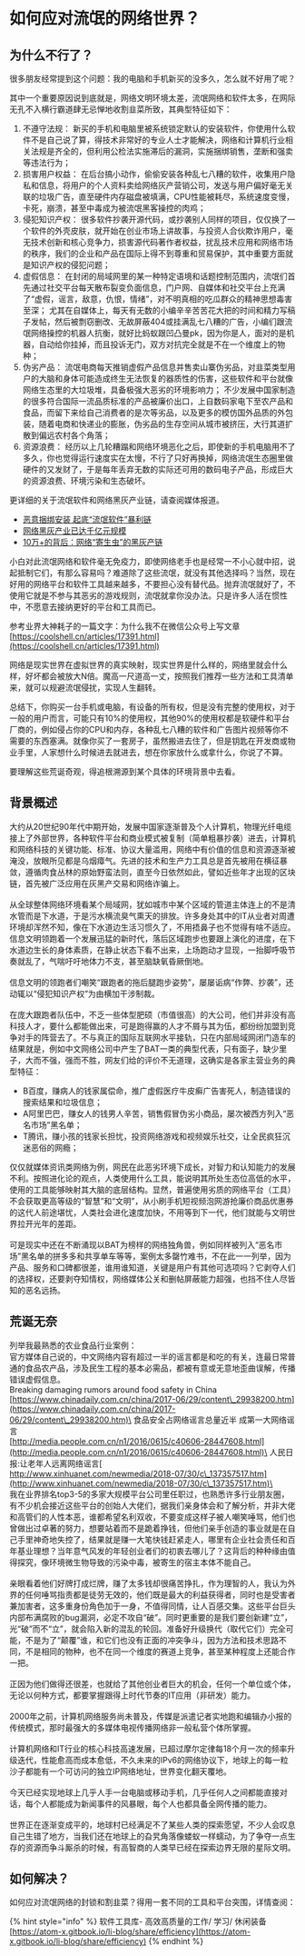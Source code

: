 # 如何应对流氓的网络世界？

## 为什么不行了？

很多朋友经常提到这个问题：我的电脑和手机新买的没多久，怎么就不好用了呢？

其中一个重要原因说到底就是，网络文明环境太差，流氓网络和软件太多，在网际无孔不入横行霸道肆无忌惮地收割韭菜所致，其典型特征如下：

1. 不遵守法规： 新买的手机和电脑里被系统锁定默认的安装软件，你使用什么软件不是自己说了算，得技术非常好的专业人士才能解决，网络和计算机行业相关法规是齐全的，但利用公检法实施滞后的漏洞，实施捆绑销售，垄断和强卖等违法行为；
2. 损害用户权益： 在后台搞小动作，偷偷安装各种乱七八糟的软件，收集用户隐私和信息，将用户的个人资料卖给网络灰产营销公司，发送与用户偏好毫无关联的垃圾广告，直至硬件内存磁盘被填满，CPU性能被耗尽，系统速度变慢，卡死，崩溃，甚至中毒成为被流氓黑客操控的肉鸡；
3. 侵犯知识产权： 很多软件抄袭开源代码，或抄袭别人同样的项目，仅仅换了一个软件的外壳皮肤，就开始在创业市场上讲故事，与投资人合伙欺诈用户，毫无技术创新和核心竞争力，损害源代码著作者权益，扰乱技术应用和网络市场的秩序，我们的企业和产品在国际上得不到尊重和贸易保护，其中重要方面就是知识产权的侵犯问题；
4. 虚假信息： 在封闭的局域网里的某一种特定语境和话题控制范围内，流氓们首先通过社交平台每天散布裂变负面信息，门户网、自媒体和社交平台上充满了“虚假，谣言，敌意，仇恨，情绪”，对不明真相的吃瓜群众的精神思想毒害至深； 尤其在自媒体上，每天有无数的小编辛辛苦苦花大把的时间和精力写稿子发帖，然后被剽窃删改、无故屏蔽404或挂满乱七八糟的广告，小编们跟流氓网络操控的机器人抗衡，就好比蚂蚁跟凹凸曼pk，因为你是人，面对的是机器，自动给你挂掉，而且投诉无门，双方对抗完全就是不在一个维度上的物种；
5. 伪劣产品： 流氓电商每天推销虚假产品信息并售卖山寨伪劣品，对韭菜类型用户的大脑和身体可能造成终生无法恢复的器质性的伤害，这些软件和平台就像网络生态里的大垃圾堆，具备极强大恶劣的环境影响力； 不少发展中国家制造的很多符合国际一流品质标准的产品被廉价出口，上自数码家电下至农产品和食品，而留下来给自己消费者的是次等劣品，以及更多的模仿国外品质的外包装，随着电商和快递业的膨胀，伪劣品的生存空间从城市被挤压，大行其道扩散到偏远农村各个角落；
6. 资源浪费： 经历以上几轮糟蹋和网络环境恶化之后，即使新的手机电脑用不了多久，你也觉得运行速度实在太慢，不行了只好再换掉，网络流氓生态圈里做硬件的又发财了，于是每年丢弃无数的实际还可用的数码电子产品，形成巨大的资源浪费、环境污染和生态破坏。

更详细的关于流氓软件和网络黑灰产业链，请查阅媒体报道。

* [恶意捆绑安装 起底“流氓软件”暴利链 ](http://www.bjnews.com.cn/inside/2015/08/24/375346.html)
* [网络黑灰产业已达千亿元规模](http://www.xinhuanet.com/legal/2018-08/23/c\_1123311753.htm)
* [10万+的背后：网络“寄生虫”的黑灰产链](https://www.chinacourt.org/article/detail/2019/12/id/4751508.shtml)

小白对此流氓网络和软件毫无免疫力，即使网络老手也是经常一不小心就中招，说起抵制它们，有那么容易吗？难道除了这些流氓，就没有其他选择吗？当然，现在好用的网络平台和软件工具越来越多，不要担心没有替代品。抛弃流氓就好了，不使用它就是不参与其恶劣的游戏规则，流氓就拿你没办法。只是许多人活在惯性中，不愿意去接纳更好的平台和工具而已。

参考业界大神耗子的一篇文字：为什么我不在微信公众号上写文章 [https://coolshell.cn/articles/17391.html](https://coolshell.cn/articles/17391.html)

网络是现实世界在虚拟世界的真实映射，现实世界是什么样的，网络里就会什么样，好坏都会被放大N倍。魔高一尺道高一丈，按照我们推荐一些方法和工具清单来，就可以规避流氓侵扰，实现人生翻转。

总结下，你购买一台手机或电脑，有设备的所有权，但是没有完整的使用权，对于一般的用户而言，可能只有10%的使用权，其他90%的使用权都是软硬件和平台厂商的，例如侵占你的CPU和内存，各种乱七八糟的软件和广告图片视频等你不需要的东西塞满。就像你买了一套房子，虽然搬进去住了，但是钥匙在开发商或物业手里，人家想什么时候进去就进去，想在你家放什么或拿什么，你说了不算。

要理解这些荒诞奇观，得追根溯源到某个具体的环境背景中去看。

## 背景概述

大约从20世纪90年代中期开始，发展中国家逐渐普及个人计算机，物理光纤电缆接上了外部世界，各种软件平台和商业模式被复制（简单粗暴抄袭）进去，计算机和网络科技的关键功能、标准、协议大量滥用，网络中有价值的信息和资源逐渐被淹没，放眼所见都是乌烟瘴气。先进的技术和生产力工具总是首先被用在横征暴敛，遵循肉食丛林的原始野蛮法则，直至今日依然如此，譬如近些年才出现的区块链，首先被广泛应用在灰黑产交易和网络诈骗上。\
\
&#x20;从全球整体网络环境看某个局域网，犹如城市中某个区域的管道主体连上的不是清水管而是下水道，于是污水横流臭气熏天的排放。许多身处其中的IT从业者对周遭环境却浑然不知，像在下水道边生活习惯久了，不用捂鼻子也不觉得有啥不适应。\
&#x20;信息文明领跑着一个发展迅猛的新时代，落后区域跑步也要跟上演化的进度，在下水道边生长的身体素质，在静止状态下看不出来，上场跑动才显现，一抬脚呼吸节奏就乱了，气喘吁吁地体力不支，甚至脑缺氧昏厥倒地。\
\
信息文明的领跑者们嘲笑“跟跑者的拖后腿跑步姿势”，屡屡诟病“作弊、抄袭”，还动辄以“侵犯知识产权”为由横加干涉制裁。\
\
&#x20;在庞大跟跑者队伍中，不乏一些体型肥硕（市值很高）的大公司，他们并非没有高科技人才，要什么都能做出来，可是跑得赢的人才不屑与其为伍，都纷纷加盟到竞争对手的阵营去了。不与真正的国际互联网水平接轨，只在内部局域网闭门造车的结果就是，例如中文网络公司中产生了BAT一类的典型代表，只有面子，缺少里子，大而不强，强而不胜，网友们给的评价不无道理，这确实是各家主营业务的典型特征：

* B百度，赚病人的钱家属偿命，推广虚假医疗牛皮癣广告害死人，制造错误的搜索结果和垃圾信息；
* A阿里巴巴，赚女人的钱男人辛苦，销售假冒伪劣小商品，屡次被西方列入“恶名市场”黑名单；
* T腾讯，赚小孩的钱家长担忧，投资网络游戏和视频娱乐社交，让全民疯狂沉迷恶俗的网瘾；

&#x20;仅仅就媒体资讯类网络为例，网民在此恶劣环境下成长，对智力和认知能力的发展不利。按照进化论的观点，人类使用什么工具，能说明其所处生态位高低的水平，使用的工具能够映射其大脑的底层结构。显然，普遍使用劣质的网络平台（工具）不会获取更高等级的“智慧”和“文明”，从小刷手机短视频泡网游抢廉价商品优惠券的这代人前途堪忧，人类社会进化速度加快，不用等到下一代，他们就能与文明世界拉开光年的差距。\
\
&#x20;可是现实中还在不断涌现以BAT为榜样的网络独角兽，例如同样被列入“恶名市场”黑名单的拼多多和共享单车等等，案例太多罄竹难书，不在此一一列举，因为产品、服务和口碑都很差，谁用谁知道，关键是用户有其他可选项吗？它剥夺人们的选择权，还要剥夺知情权，网络媒体公关和删帖屏蔽能力超强，也挡不住人尽皆知的恶名远扬。

## 荒诞无奈

&#x20;列举我最熟悉的农业食品行业案例：\
&#x20;官方媒体自己说的，中文网络内容有超过一半的谣言都是和吃的有关，连最日常普通的食品农产品，涉及民生工程的基本必需品，都被有意或无意地歪曲误解，传播错误虚假信息。\
&#x20;Breaking damaging rumors around food safety in China\
[https://www.chinadaily.com.cn/china/2017-06/29/content\_29938200.htm](https://www.chinadaily.com.cn/china/2017-06/29/content\_29938200.htm)\
食品安全占网络谣言总量近半 成第一大网络谣言\
[http://media.people.com.cn/n1/2016/0615/c40606-28447608.html](http://media.people.com.cn/n1/2016/0615/c40606-28447608.html)\
人民日报:让老年人远离网络谣言[\
http://www.xinhuanet.com/newmedia/2018-07/30/c\_137357517.htm](http://www.xinhuanet.com/newmedia/2018-07/30/c\_137357517.htm)\
\
&#x20;我在业界排名top3-5的多家大规模平台公司里任职过，也熟悉许多行业朋友圈，有不少机会接近这些平台的创始人大佬们，据我们亲身体会和了解分析，并非大佬和高管们的人性本恶，谁都希望名利双收，不要变成这样子被人嘲笑唾骂，他们也曾做出过卓著的努力，想要站着而不是跪着挣钱，但他们亲手创造的事业就是在自己手里神奇地失控了，结果就是赚一大笔快钱赶紧走人，哪里有企业社会责任和百年基业理想？当年意气风发的年轻创业者们的初衷去哪儿了？这背后的种种缘由值得探究，像环境微生物导致的污染中毒，被寄生的宿主本体不能自己。\
\
&#x20;亲眼看着他们好牌打成烂牌，赚了太多钱却很痛苦挣扎，作为理智的人，我认为外界的任何唾骂指责都是徒劳无效的，他们既是最大的利益获得者，同时也是受害者兼加害者，这多重身份角色加于一身，不值得同情，让人百感交集。这些平台巨头内部布满腐败的bug漏洞，必定不攻自“破”。同时更重要的是我们要创新建“立”，光“破”而不“立”，就会陷入新的混乱的轮回。准备好升级换代（取代它们）完全可能，不是为了“颠覆”谁，和它们也没有正面的冲突争斗，因为方法和技术思路不同，不是相同的物种，也不在同一个维度的赛道上竞争，甚至某种程度上还能合作一把。\
\
&#x20;正因为他们做得还很差，也就给了其他创业者巨大的机会，任何一个单位或个体，无论以何种方式，都要掌握跟得上时代节奏的IT应用（非研发）能力。\
\
&#x20;2000年之前，计算机网络服务尚未普及，传媒是派遣记者实地跑和编辑办小报的传统模式，那时最强大的多媒体电视传播网络非一般私营个体所掌握。\
\
&#x20;计算机网络和IT行业的核心科技高速发展，已超过摩尔定律每18个月一次的频率升级迭代，性能愈高而成本愈低，不久未来的IPv6的网络协议下，地球上的每一粒沙子都能有一个可访问的独立IP网络地址，世界变化翻天覆地。\
\
&#x20;今天已经实现地球上几乎人手一台电脑或移动手机，几乎任何人之间都能直接对话，每个人都能成为新闻事件的风暴眼，每个人也都具备全网传播的能力。\
\
&#x20;世界正在逐渐变成平的，地球村已经满足不了某些人类的探索愿望，不少人会叹息自己生错了地方，当我们还在地球上的旮旯角落像蝼蚁一样蠕动，为了争夺一点生存的资源而争斗厮杀的时候，有高智商的人类早已经在探索边界无限的星际文明。



## 如何解决？

如何应对流氓网络的封锁和割韭菜？得用一套不同的工具和平台突围，详情查阅：

{% hint style="info" %}
软件工具库- 高效高质量的工作/ 学习/ 休闲装备 [https://atom-x.gitbook.io/li-blog/share/efficiency](https://atom-x.gitbook.io/li-blog/share/efficiency)
{% endhint %}
